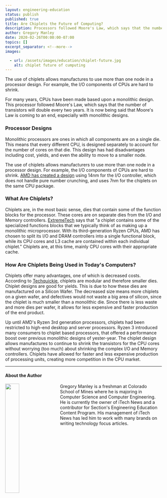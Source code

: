 ```yaml
---
layout: engineering-education
status: publish
published: true
title: Are Chiplets the Future of Computing?
description: Processors followed Moore's Law, which says that the number of transistors will double every two years. It is now being said that Moore's Law is coming to an end, especially with monolithic designs.
author: Gregory Manley
date: 2020-02-26T00:00:00-07:00
topics: []
excerpt_separator: <!--more-->
images:

  - url: /assets/images/education/chiplet-future.jpg
    alt: chiplet future of cumputing
---
```

The use of chiplets allows manufactures to use more than one node in a processor design. For example, the I/O components of CPUs are hard to shrink.
<!--more-->

For many years, CPUs have been made based upon a monolithic design. This processor followed Moore's Law, which says that the number of transistors will double every two years. It is now being said that Moore's Law is coming to an end, especially with monolithic designs.

### Processor Designs
Monolithic processors are ones in which all components are on a single die. This means that every different CPU, is designed separately to account for the number of cores on that die. This design has had disadvantages including cost, yields, and even the ability to move to a smaller node.

The use of chiplets allows manufacturers to use more than one node in a processor design. For example, the I/O components of CPUs are hard to shrink. [AMD has created a design](https://www.wired.com/story/keep-pace-moores-law-chipmakers-turn-chiplets/) using 14nm for the I/O controller, which does not handle pure number crunching, and uses 7nm for the chiplets on the same CPU package.

### What Are Chiplets?
Chiplets are, in the most basic sense, dies that contain some of the function blocks for the processor. These cores are on separate dies from the I/O and Memory controllers. [ExtremeTech](https://www.extremetech.com/computing/290450-chiplets-are-both-solution-and-symptom-to-a-larger-problem) says that "a chiplet contains some of the specialized functions blocks that we typically think of as making up a monolithic microprocessor. With its third-generation Ryzen CPUs, AMD has chosen to split its I/O and DRAM controllers into a single functional block, while its CPU cores and L3 cache are contained within each individual chiplet." Chiplets are, at this time, mainly CPU cores with their appropriate cache.

### How Are Chiplets Being Used in Today's Computers?
Chiplets offer many advantages, one of which is decreased costs. According to [Techquickie](https://www.youtube.com/watch?v=NkknclAeUZ8), chiplets are modular and therefore smaller dies. Chiplet designs are good for yields. This is due to how these dies are manufactured on a Silicon Wafer. The decreased size means more chiplets on a given wafer, and defectives would not waste a big area of silicon, since the chiplet is much smaller than a monolithic die. Since there is less waste and more dies per wafer, it allows for less expensive and faster production of the end product.

Up until AMD's Ryzen 3rd generation processors, chiplets had been restricted to high-end desktop and server processors. Ryzen 3 introduced many consumers to chiplet based processors, that offered a performance boost over previous monolithic designs of yester-year. The chiplet design allows manufactures to continue to shrink the transistors for the CPU cores without worrying (too much) about shrinking the complex I/O and Memory controllers. Chiplets have allowed for faster and less expensive production of processing units, creating more competition in the CPU market.

---

#### About the Author
<img style="float: left; padding-right: 5%; margin-bottom: 10px; width:30%;" src="/assets/images/education/authors/gregory-manley.jpg">Gregory Manley is a freshman at Colorado School of Mines where he is majoring in Computer Science and Computer Engineering. He is currently the owner of iTech News and a contributor for Section's Engineering Education Content Program. His management of iTech News has led him to work with many brands on writing technology focus articles.
